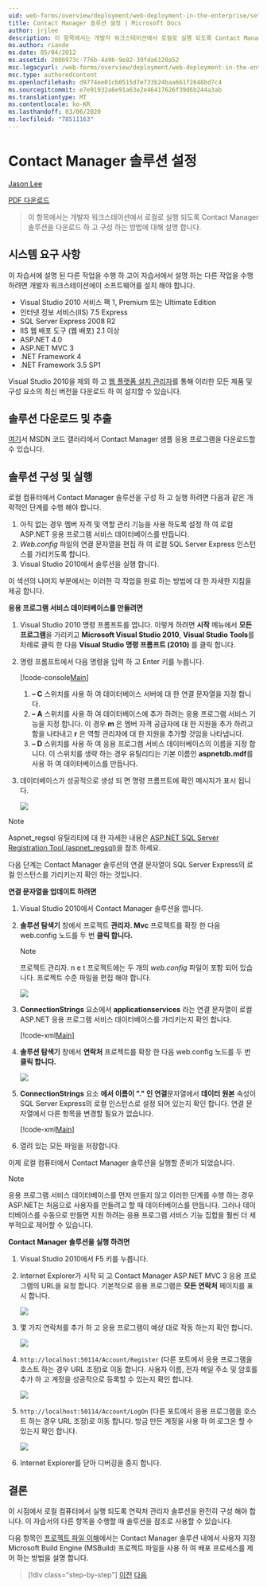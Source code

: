 ```yaml
---
uid: web-forms/overview/deployment/web-deployment-in-the-enterprise/setting-up-the-contact-manager-solution
title: Contact Manager 솔루션 설정 | Microsoft Docs
author: jrjlee
description: 이 항목에서는 개발자 워크스테이션에서 로컬로 실행 되도록 Contact Manager 솔루션을 다운로드 하 고 구성 하는 방법에 대해 설명 합니다.
ms.author: riande
ms.date: 05/04/2012
ms.assetid: 200b973c-776b-4a9b-9e82-39fda6120a52
msc.legacyurl: /web-forms/overview/deployment/web-deployment-in-the-enterprise/setting-up-the-contact-manager-solution
msc.type: authoredcontent
ms.openlocfilehash: d9774ee01cb0515d7e733b24baa661f2648bd7c4
ms.sourcegitcommit: e7e91932a6e91a63e2e46417626f39d6b244a3ab
ms.translationtype: MT
ms.contentlocale: ko-KR
ms.lasthandoff: 03/06/2020
ms.locfileid: "78511163"
---
```

# <a name="setting-up-the-contact-manager-solution"></a>Contact Manager 솔루션 설정

[Jason Lee](https://github.com/jrjlee)

[PDF 다운로드](https://msdnshared.blob.core.windows.net/media/MSDNBlogsFS/prod.evol.blogs.msdn.com/CommunityServer.Blogs.Components.WeblogFiles/00/00/00/63/56/8130.DeployingWebAppsInEnterpriseScenarios.pdf)

> 이 항목에서는 개발자 워크스테이션에서 로컬로 실행 되도록 Contact Manager 솔루션을 다운로드 하 고 구성 하는 방법에 대해 설명 합니다.

## <a name="system-requirements"></a>시스템 요구 사항

이 자습서에 설명 된 다른 작업을 수행 하 고이 자습서에서 설명 하는 다른 작업을 수행 하려면 개발자 워크스테이션에이 소프트웨어를 설치 해야 합니다.

- Visual Studio 2010 서비스 팩 1, Premium 또는 Ultimate Edition
- 인터넷 정보 서비스(IIS) 7.5 Express
- SQL Server Express 2008 R2
- IIS 웹 배포 도구 (웹 배포) 2.1 이상
- ASP.NET 4.0
- ASP.NET MVC 3
- .NET Framework 4
- .NET Framework 3.5 SP1

Visual Studio 2010을 제외 하 고 [웹 플랫폼 설치 관리자](https://go.microsoft.com/?linkid=9805118)를 통해 이러한 모든 제품 및 구성 요소의 최신 버전을 다운로드 하 여 설치할 수 있습니다.

## <a name="download-and-extract-the-solution"></a>솔루션 다운로드 및 추출

[여기](https://code.msdn.microsoft.com/Deploying-Web-Applications-9d9093c0)서 MSDN 코드 갤러리에서 Contact Manager 샘플 응용 프로그램을 다운로드할 수 있습니다.

## <a name="configure-and-run-the-solution"></a>솔루션 구성 및 실행

로컬 컴퓨터에서 Contact Manager 솔루션을 구성 하 고 실행 하려면 다음과 같은 개략적인 단계를 수행 해야 합니다.

1. 아직 없는 경우 멤버 자격 및 역할 관리 기능을 사용 하도록 설정 하 여 로컬 ASP.NET 응용 프로그램 서비스 데이터베이스를 만듭니다.
2. *Web.config* 파일의 연결 문자열을 편집 하 여 로컬 SQL Server Express 인스턴스를 가리키도록 합니다.
3. Visual Studio 2010에서 솔루션을 실행 합니다.

이 섹션의 나머지 부분에서는 이러한 각 작업을 완료 하는 방법에 대 한 자세한 지침을 제공 합니다.

**응용 프로그램 서비스 데이터베이스를 만들려면**

1. Visual Studio 2010 명령 프롬프트를 엽니다. 이렇게 하려면 **시작** 메뉴에서 **모든 프로그램**을 가리키고 **Microsoft Visual Studio 2010**, **Visual Studio Tools**를 차례로 클릭 한 다음 **Visual Studio 명령 프롬프트 (2010)** 를 클릭 합니다.
2. 명령 프롬프트에서 다음 명령을 입력 하 고 Enter 키를 누릅니다.

    [!code-console[Main](setting-up-the-contact-manager-solution/samples/sample1.cmd)]

    1. **– C** 스위치를 사용 하 여 데이터베이스 서버에 대 한 연결 문자열을 지정 합니다.
    2. **– A** 스위치를 사용 하 여 데이터베이스에 추가 하려는 응용 프로그램 서비스 기능을 지정 합니다. 이 경우 **m** 은 멤버 자격 공급자에 대 한 지원을 추가 하려고 함을 나타내고 **r** 은 역할 관리자에 대 한 지원을 추가할 것임을 나타냅니다.
    3. **– D** 스위치를 사용 하 여 응용 프로그램 서비스 데이터베이스의 이름을 지정 합니다. 이 스위치를 생략 하는 경우 유틸리티는 기본 이름인 **aspnetdb.mdf**를 사용 하 여 데이터베이스를 만듭니다.
3. 데이터베이스가 성공적으로 생성 되 면 명령 프롬프트에 확인 메시지가 표시 됩니다.

    ![](setting-up-the-contact-manager-solution/_static/image1.png)

> [!NOTE]
> Aspnet\_regsql 유틸리티에 대 한 자세한 내용은 [ASP.NET SQL Server Registration Tool (aspnet\_regsql)](https://msdn.microsoft.com/library/ms229862(v=vs.100).aspx)을 참조 하세요.

다음 단계는 Contact Manager 솔루션의 연결 문자열이 SQL Server Express의 로컬 인스턴스를 가리키는지 확인 하는 것입니다.

**연결 문자열을 업데이트 하려면**

1. Visual Studio 2010에서 Contact Manager 솔루션을 엽니다.
2. **솔루션 탐색기** 창에서 프로젝트 **관리자. Mvc** 프로젝트를 확장 한 다음 web.config 노드를 두 번 **클릭 합니다.**

    > [!NOTE]
    > 프로젝트 관리자. n e t 프로젝트에는 두 개의 *web.config* 파일이 포함 되어 있습니다. 프로젝트 수준 파일을 편집 해야 합니다.

    ![](setting-up-the-contact-manager-solution/_static/image2.png)
3. **ConnectionStrings** 요소에서 **applicationservices** 라는 연결 문자열이 로컬 ASP.NET 응용 프로그램 서비스 데이터베이스를 가리키는지 확인 합니다.

    [!code-xml[Main](setting-up-the-contact-manager-solution/samples/sample2.xml)]
4. **솔루션 탐색기** 창에서 **연락처** 프로젝트를 확장 한 다음 web.config 노드를 두 번 **클릭 합니다.**

    ![](setting-up-the-contact-manager-solution/_static/image3.png)
5. **ConnectionStrings** 요소 **에서 이름이 "." 인 연결**문자열에서 **데이터 원본** 속성이 SQL Server Express의 로컬 인스턴스로 설정 되어 있는지 확인 합니다. 연결 문자열에서 다른 항목을 변경할 필요가 없습니다.

    [!code-xml[Main](setting-up-the-contact-manager-solution/samples/sample3.xml)]
6. 열려 있는 모든 파일을 저장합니다.

이제 로컬 컴퓨터에서 Contact Manager 솔루션을 실행할 준비가 되었습니다.

> [!NOTE]
> 응용 프로그램 서비스 데이터베이스를 먼저 만들지 않고 이러한 단계를 수행 하는 경우 ASP.NET는 처음으로 사용자를 만들려고 할 때 데이터베이스를 만듭니다. 그러나 데이터베이스를 수동으로 만들면 지원 하려는 응용 프로그램 서비스 기능 집합을 훨씬 더 세부적으로 제어할 수 있습니다.

**Contact Manager 솔루션을 실행 하려면**

1. Visual Studio 2010에서 F5 키를 누릅니다.
2. Internet Explorer가 시작 되 고 Contact Manager ASP.NET MVC 3 응용 프로그램의 URL을 요청 합니다. 기본적으로 응용 프로그램은 **모든 연락처** 페이지를 표시 합니다.

    ![](setting-up-the-contact-manager-solution/_static/image4.png)
3. 몇 가지 연락처를 추가 하 고 응용 프로그램이 예상 대로 작동 하는지 확인 합니다.

    ![](setting-up-the-contact-manager-solution/_static/image5.png)
4. `http://localhost:50114/Account/Register` (다른 포트에서 응용 프로그램을 호스트 하는 경우 URL 조정)로 이동 합니다. 사용자 이름, 전자 메일 주소 및 암호를 추가 하 고 계정을 성공적으로 등록할 수 있는지 확인 합니다.

    ![](setting-up-the-contact-manager-solution/_static/image6.png)
5. `http://localhost:50114/Account/LogOn` (다른 포트에서 응용 프로그램을 호스트 하는 경우 URL 조정)로 이동 합니다. 방금 만든 계정을 사용 하 여 로그온 할 수 있는지 확인 합니다.

    ![](setting-up-the-contact-manager-solution/_static/image7.png)
6. Internet Explorer를 닫아 디버깅을 중지 합니다.

## <a name="conclusion"></a>결론

이 시점에서 로컬 컴퓨터에서 실행 되도록 연락처 관리자 솔루션을 완전히 구성 해야 합니다. 이 자습서의 다른 항목을 수행할 때 솔루션을 참조로 사용할 수 있습니다.

다음 항목인 [프로젝트 파일 이해](understanding-the-project-file.md)에서는 Contact Manager 솔루션 내에서 사용자 지정 Microsoft Build Engine (MSBuild) 프로젝트 파일을 사용 하 여 배포 프로세스를 제어 하는 방법을 설명 합니다.

> [!div class="step-by-step"]
> [이전](the-contact-manager-solution.md)
> [다음](understanding-the-project-file.md)
